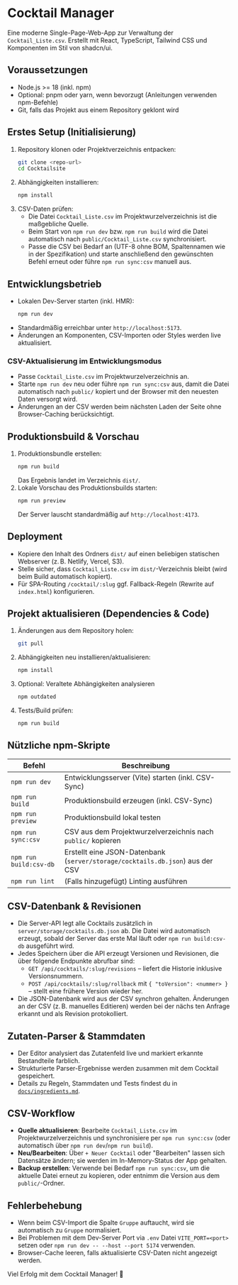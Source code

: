 # Cocktail Manager

Eine moderne Single-Page-Web-App zur Verwaltung der `Cocktail_Liste.csv`. Erstellt mit React, TypeScript, Tailwind CSS und Komponenten im Stil von shadcn/ui.

## Voraussetzungen

- Node.js >= 18 (inkl. npm)
- Optional: pnpm oder yarn, wenn bevorzugt (Anleitungen verwenden npm-Befehle)
- Git, falls das Projekt aus einem Repository geklont wird

## Erstes Setup (Initialisierung)

1. Repository klonen oder Projektverzeichnis entpacken:
   ```bash
   git clone <repo-url>
   cd Cocktailsite
   ```
2. Abhängigkeiten installieren:
   ```bash
   npm install
   ```
3. CSV-Daten prüfen:
   - Die Datei `Cocktail_Liste.csv` im Projektwurzelverzeichnis ist die maßgebliche Quelle.
   - Beim Start von `npm run dev` bzw. `npm run build` wird die Datei automatisch nach `public/Cocktail_Liste.csv` synchronisiert.
   - Passe die CSV bei Bedarf an (UTF-8 ohne BOM, Spaltennamen wie in der Spezifikation) und starte anschließend den gewünschten Befehl erneut oder führe `npm run sync:csv` manuell aus.

## Entwicklungsbetrieb

- Lokalen Dev-Server starten (inkl. HMR):
  ```bash
  npm run dev
  ```
- Standardmäßig erreichbar unter `http://localhost:5173`.
- Änderungen an Komponenten, CSV-Importen oder Styles werden live aktualisiert.

### CSV-Aktualisierung im Entwicklungsmodus

- Passe `Cocktail_Liste.csv` im Projektwurzelverzeichnis an.
- Starte `npm run dev` neu oder führe `npm run sync:csv` aus, damit die Datei automatisch nach `public/` kopiert und der Browser mit den neuesten Daten versorgt wird.
- Änderungen an der CSV werden beim nächsten Laden der Seite ohne Browser-Caching berücksichtigt.

## Produktionsbuild & Vorschau

1. Produktionsbundle erstellen:
   ```bash
   npm run build
   ```
   Das Ergebnis landet im Verzeichnis `dist/`.
2. Lokale Vorschau des Produktionsbuilds starten:
   ```bash
   npm run preview
   ```
   Der Server lauscht standardmäßig auf `http://localhost:4173`.

## Deployment

- Kopiere den Inhalt des Ordners `dist/` auf einen beliebigen statischen Webserver (z. B. Netlify, Vercel, S3).
- Stelle sicher, dass `Cocktail_Liste.csv` im `dist/`-Verzeichnis bleibt (wird beim Build automatisch kopiert).
- Für SPA-Routing `/cocktail/:slug` ggf. Fallback-Regeln (Rewrite auf `index.html`) konfigurieren.

## Projekt aktualisieren (Dependencies & Code)

1. Änderungen aus dem Repository holen:
   ```bash
   git pull
   ```
2. Abhängigkeiten neu installieren/aktualisieren:
   ```bash
   npm install
   ```
3. Optional: Veraltete Abhängigkeiten analysieren
   ```bash
   npm outdated
   ```
4. Tests/Build prüfen:
   ```bash
   npm run build
   ```

## Nützliche npm-Skripte

| Befehl            | Beschreibung                              |
| ----------------- | ------------------------------------------ |
| `npm run dev`     | Entwicklungsserver (Vite) starten (inkl. CSV-Sync) |
| `npm run build`   | Produktionsbuild erzeugen (inkl. CSV-Sync)         |
| `npm run preview` | Produktionsbuild lokal testen                       |
| `npm run sync:csv`| CSV aus dem Projektwurzelverzeichnis nach `public/` kopieren |
| `npm run build:csv-db` | Erstellt eine JSON-Datenbank (`server/storage/cocktails.db.json`) aus der CSV |
| `npm run lint`    | (Falls hinzugefügt) Linting ausführen                |

## CSV-Datenbank & Revisionen

- Die Server-API legt alle Cocktails zusätzlich in `server/storage/cocktails.db.json` ab. Die Datei wird automatisch erzeugt,
  sobald der Server das erste Mal läuft oder `npm run build:csv-db` ausgeführt wird.
- Jedes Speichern über die API erzeugt Versionen und Revisionen, die über folgende Endpunkte abrufbar sind:
  - `GET /api/cocktails/:slug/revisions` – liefert die Historie inklusive Versionsnummern.
  - `POST /api/cocktails/:slug/rollback` mit `{ "toVersion": <nummer> }` – stellt eine frühere Version wieder her.
- Die JSON-Datenbank wird aus der CSV synchron gehalten. Änderungen an der CSV (z. B. manuelles Editieren) werden bei der nächs
ten Anfrage erkannt und als Revision protokolliert.

## Zutaten-Parser & Stammdaten

- Der Editor analysiert das Zutatenfeld live und markiert erkannte Bestandteile farblich.
- Strukturierte Parser-Ergebnisse werden zusammen mit dem Cocktail gespeichert.
- Details zu Regeln, Stammdaten und Tests findest du in [`docs/ingredients.md`](docs/ingredients.md).

## CSV-Workflow

- **Quelle aktualisieren**: Bearbeite `Cocktail_Liste.csv` im Projektwurzelverzeichnis und synchronisiere per `npm run sync:csv` (oder automatisch über `npm run dev`/`npm run build`).
- **Neu/Bearbeiten**: Über `+ Neuer Cocktail` oder "Bearbeiten" lassen sich Datensätze ändern; sie werden im In-Memory-Status der App gehalten.
- **Backup erstellen**: Verwende bei Bedarf `npm run sync:csv`, um die aktuelle Datei erneut zu kopieren, oder entnimm die Version aus dem `public/`-Ordner.

## Fehlerbehebung

- Wenn beim CSV-Import die Spalte `﻿Gruppe` auftaucht, wird sie automatisch zu `Gruppe` normalisiert.
- Bei Problemen mit dem Dev-Server Port via `.env` Datei `VITE_PORT=<port>` setzen oder `npm run dev -- --host --port 5174` verwenden.
- Browser-Cache leeren, falls aktualisierte CSV-Daten nicht angezeigt werden.

Viel Erfolg mit dem Cocktail Manager! 🍹
